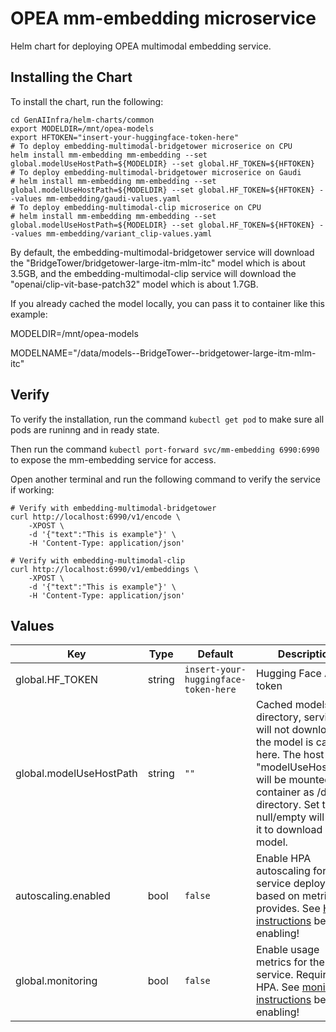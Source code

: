 # OPEA mm-embedding microservice

Helm chart for deploying OPEA multimodal embedding service.

## Installing the Chart

To install the chart, run the following:

```console
cd GenAIInfra/helm-charts/common
export MODELDIR=/mnt/opea-models
export HFTOKEN="insert-your-huggingface-token-here"
# To deploy embedding-multimodal-bridgetower microserice on CPU
helm install mm-embedding mm-embedding --set global.modelUseHostPath=${MODELDIR} --set global.HF_TOKEN=${HFTOKEN}
# To deploy embedding-multimodal-bridgetower microserice on Gaudi
# helm install mm-embedding mm-embedding --set global.modelUseHostPath=${MODELDIR} --set global.HF_TOKEN=${HFTOKEN} --values mm-embedding/gaudi-values.yaml
# To deploy embedding-multimodal-clip microserice on CPU
# helm install mm-embedding mm-embedding --set global.modelUseHostPath=${MODELDIR} --set global.HF_TOKEN=${HFTOKEN} --values mm-embedding/variant_clip-values.yaml
```

By default, the embedding-multimodal-bridgetower service will download the "BridgeTower/bridgetower-large-itm-mlm-itc" model which is about 3.5GB, and the embedding-multimodal-clip service will download the "openai/clip-vit-base-patch32" model which is about 1.7GB.

If you already cached the model locally, you can pass it to container like this example:

MODELDIR=/mnt/opea-models

MODELNAME="/data/models--BridgeTower--bridgetower-large-itm-mlm-itc"

## Verify

To verify the installation, run the command `kubectl get pod` to make sure all pods are runinng and in ready state.

Then run the command `kubectl port-forward svc/mm-embedding 6990:6990` to expose the mm-embedding service for access.

Open another terminal and run the following command to verify the service if working:

```console
# Verify with embedding-multimodal-bridgetower
curl http://localhost:6990/v1/encode \
    -XPOST \
    -d '{"text":"This is example"}' \
    -H 'Content-Type: application/json'

# Verify with embedding-multimodal-clip
curl http://localhost:6990/v1/embeddings \
    -XPOST \
    -d '{"text":"This is example"}' \
    -H 'Content-Type: application/json'
```

## Values

| Key                     | Type   | Default                              | Description                                                                                                                                                                                                               |
| ----------------------- | ------ | ------------------------------------ | ------------------------------------------------------------------------------------------------------------------------------------------------------------------------------------------------------------------------- |
| global.HF_TOKEN         | string | `insert-your-huggingface-token-here` | Hugging Face API token                                                                                                                                                                                                    |
| global.modelUseHostPath | string | `""`                                 | Cached models directory, service will not download if the model is cached here. The host path "modelUseHostPath" will be mounted to container as /data directory. Set this to null/empty will force it to download model. |
| autoscaling.enabled     | bool   | `false`                              | Enable HPA autoscaling for the service deployment based on metrics it provides. See [HPA instructions](../../HPA.md) before enabling!                                                                                     |
| global.monitoring       | bool   | `false`                              | Enable usage metrics for the service. Required for HPA. See [monitoring instructions](../../monitoring.md) before enabling!                                                                                               |
